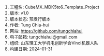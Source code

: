 1. 工程名: CubeMX_MDK5to6_Template_Project
2. 版本: v1.0
3. 版本状态: 预发行版本
4. 作者: Tung Chia-hui
5. 网站: https://github.com/tungchiahui
6. 电子邮箱: tungchiahui@gmail.com
7. 组织: 山东理工大学机电创新学会Vinci机器人队
8. 构建日期: 2024-01-31